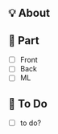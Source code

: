 ## 💡 About
<!-- 이슈 내용을 소개해주세요 -->

## 📝 Part
- [ ] Front
- [ ] Back
- [ ] ML

## 📝 To Do
- [ ] to do?
